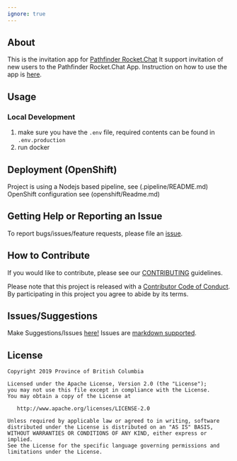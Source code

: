 ```yaml
---
ignore: true
---
```


## About

This is the invitation app for [Pathfinder Rocket.Chat](https://github.com/BCDevOps/platform-services/tree/master/apps/rocketchat)
It support invitation of new users to the Pathfinder Rocket.Chat App. Instruction on how to use the app is [here](https://github.com/bcgov/reggie-web/blob/master/README-user-instructions.md).

## Usage

### Local Development

1. make sure you have the `.env` file, required contents can be found in `.env.production`
2. run docker

## Deployment (OpenShift)

Project is using a Nodejs based pipeline, see (.pipeline/README.md)
OpenShift configuration see (openshift/Readme.md)

## Getting Help or Reporting an Issue

To report bugs/issues/feature requests, please file an [issue](https://github.com/bcgov/reggie-web/issues/).

## How to Contribute

If you would like to contribute, please see our [CONTRIBUTING](CONTRIBUTING.md) guidelines.

Please note that this project is released with a [Contributor Code of Conduct](CODE_OF_CONDUCT.md). 
By participating in this project you agree to abide by its terms.

## Issues/Suggestions
Make Suggestions/Issues [here!](https://github.com/bcgov/reggie-web/issues/new)
Issues are [markdown supported](https://guides.github.com/features/mastering-markdown/).

## License

    Copyright 2019 Province of British Columbia

    Licensed under the Apache License, Version 2.0 (the "License");
    you may not use this file except in compliance with the License.
    You may obtain a copy of the License at

       http://www.apache.org/licenses/LICENSE-2.0

    Unless required by applicable law or agreed to in writing, software
    distributed under the License is distributed on an "AS IS" BASIS,
    WITHOUT WARRANTIES OR CONDITIONS OF ANY KIND, either express or implied.
    See the License for the specific language governing permissions and
    limitations under the License.
